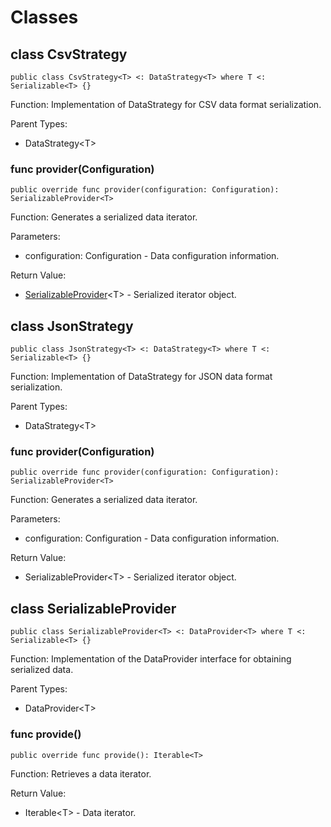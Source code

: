 # Classes

## class CsvStrategy

```cangjie
public class CsvStrategy<T> <: DataStrategy<T> where T <: Serializable<T> {}
```

Function: Implementation of DataStrategy for CSV data format serialization.

Parent Types:

- DataStrategy\<T>

### func provider(Configuration)

```cangjie
public override func provider(configuration: Configuration): SerializableProvider<T>
```

Function: Generates a serialized data iterator.

Parameters:

- configuration: Configuration - Data configuration information.

Return Value:

- [SerializableProvider](#class-serializableprovider)\<T> - Serialized iterator object.

## class JsonStrategy

```cangjie
public class JsonStrategy<T> <: DataStrategy<T> where T <: Serializable<T> {}
```

Function: Implementation of DataStrategy for JSON data format serialization.

Parent Types:

- DataStrategy\<T>

### func provider(Configuration)

```cangjie
public override func provider(configuration: Configuration): SerializableProvider<T>
```

Function: Generates a serialized data iterator.

Parameters:

- configuration: Configuration - Data configuration information.

Return Value:

- SerializableProvider\<T> - Serialized iterator object.

## class SerializableProvider

```cangjie
public class SerializableProvider<T> <: DataProvider<T> where T <: Serializable<T> {}
```

Function: Implementation of the DataProvider interface for obtaining serialized data.

Parent Types:

- DataProvider\<T>

### func provide()

```cangjie
public override func provide(): Iterable<T> 
```

Function: Retrieves a data iterator.

Return Value:

- Iterable\<T> - Data iterator.